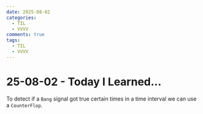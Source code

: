 ```yaml
---
date: 2025-08-02
categories:
  - TIL
  - VVVV
comments: true
tags:
  - TIL
  - VVVV
---
```


# 25-08-02 - Today I Learned...
To detect if a `Bang` signal got true certain times in a time interval we can use a `CounterFlop`.

